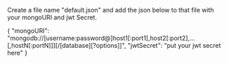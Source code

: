 Create a file name "default.json" and add the json below to that file with your mongoURI and jwt Secret.

{
"mongoURI": "mongodb://[username:password@]host1[:port1],host2[:port2],...[,hostN[:portN]]][/[database][?options]]",
"jwtSecret": "put your jwt secret here"
}
